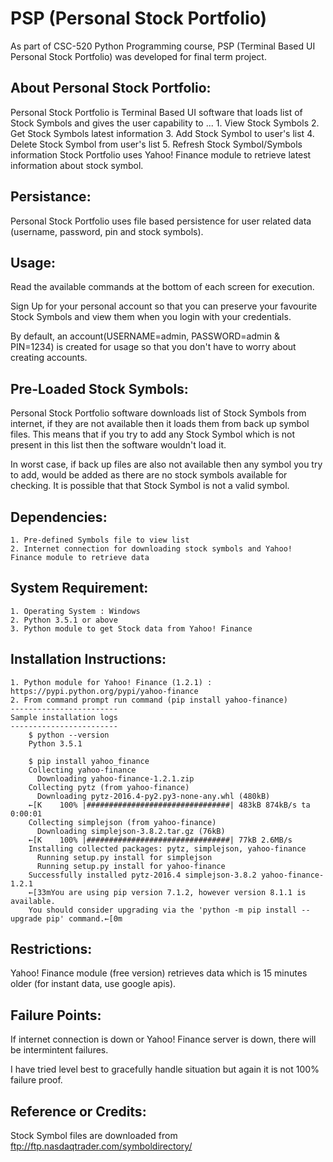 # PSP (Personal Stock Portfolio)
As part of CSC-520 Python Programming course, PSP (Terminal Based UI Personal Stock Portfolio) was developed for final term project.

About Personal Stock Portfolio:
-------------------------------
Personal Stock Portfolio is Terminal Based UI software that loads list of Stock Symbols and gives the user capability to ...
	1. View Stock Symbols
	2. Get Stock Symbols latest information
	3. Add Stock Symbol to user's list
	4. Delete Stock Symbol from user's list
	5. Refresh Stock Symbol/Symbols information
Stock Portfolio uses Yahoo! Finance module to retrieve latest information about stock symbol.

Persistance:
------------
Personal Stock Portfolio uses file based persistence for user related data (username, password, pin and stock symbols).

Usage:
------
Read the available commands at the bottom of each screen for execution.

Sign Up for your personal account so that you can preserve your favourite Stock Symbols and view them when you login with your credentials.

By default, an account(USERNAME=admin, PASSWORD=admin & PIN=1234) is created for usage so that you don't have to worry about creating accounts.

Pre-Loaded Stock Symbols:
-------------------------
Personal Stock Portfolio software downloads list of Stock Symbols from internet, if they are not available then it loads them from back up symbol files. This means that if you try to add any Stock Symbol which is not present in this list then the software wouldn't load it.

In worst case, if back up files are also not available then any symbol you try to add, would be added as there are no stock symbols available for checking. It is possible that that Stock Symbol is not a valid symbol.

Dependencies:
-------------
	1. Pre-defined Symbols file to view list
	2. Internet connection for downloading stock symbols and Yahoo! Finance module to retrieve data

System Requirement:
-------------------
	1. Operating System : Windows
	2. Python 3.5.1 or above
	3. Python module to get Stock data from Yahoo! Finance

Installation Instructions:
--------------------------
	1. Python module for Yahoo! Finance (1.2.1) : https://pypi.python.org/pypi/yahoo-finance
	2. From command prompt run command (pip install yahoo-finance)
	------------------------
	Sample installation logs
	------------------------
		$ python --version
		Python 3.5.1
		
		$ pip install yahoo_finance
		Collecting yahoo-finance
		  Downloading yahoo-finance-1.2.1.zip
		Collecting pytz (from yahoo-finance)
		  Downloading pytz-2016.4-py2.py3-none-any.whl (480kB)
		←[K    100% |################################| 483kB 874kB/s ta 0:00:01
		Collecting simplejson (from yahoo-finance)
		  Downloading simplejson-3.8.2.tar.gz (76kB)
		←[K    100% |################################| 77kB 2.6MB/s
		Installing collected packages: pytz, simplejson, yahoo-finance
		  Running setup.py install for simplejson
		  Running setup.py install for yahoo-finance
		Successfully installed pytz-2016.4 simplejson-3.8.2 yahoo-finance-1.2.1
		←[33mYou are using pip version 7.1.2, however version 8.1.1 is available.
		You should consider upgrading via the 'python -m pip install --upgrade pip' command.←[0m

Restrictions:
-------------
Yahoo! Finance module (free version) retrieves data which is 15 minutes older (for instant data, use google apis).

Failure Points:
---------------
If internet connection is down or Yahoo! Finance server is down, there will be intermintent failures. 

I have tried level best to gracefully handle situation but again it is not 100% failure proof.

Reference or Credits:
---------------------
Stock Symbol files are downloaded from ftp://ftp.nasdaqtrader.com/symboldirectory/

